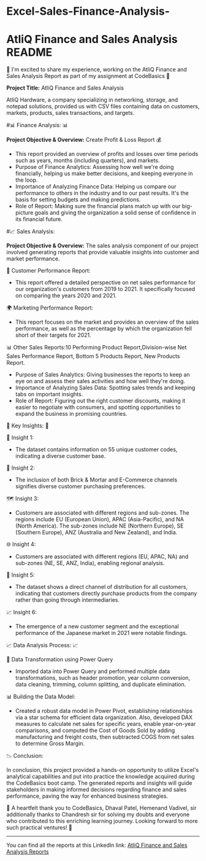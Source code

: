 # Excel-Sales-Finance-Analysis-
# AtliQ Finance and Sales Analysis README

🚀 I'm excited to share my experience, working on the AtliQ Finance and Sales Analysis Report as part of my assignment at CodeBasics 🚀



**Project Title:** AtliQ Finance and Sales Analysis

AtliQ Hardware, a company specializing in networking, storage, and notepad solutions, provided us with CSV files containing data on customers, markets, products, sales transactions, and targets.

#📊 Finance Analysis: 📊

**Project Objective & Overview:** Create Profit & Loss Report 💰
- This report provided an overview of profits and losses over time periods such as years, months (including quarters), and markets.
- Purpose of Finance Analytics: Assessing how well we're doing financially, helping us make better decisions, and keeping everyone in the loop.
- Importance of Analyzing Finance Data: Helping us compare our performance to others in the industry and to our past results. It's the basis for setting budgets and making predictions.
- Role of Report: Making sure the financial plans match up with our big-picture goals and giving the organization a solid sense of confidence in its financial future.

#📈 Sales Analysis:

**Project Objective & Overview:** The sales analysis component of our project involved generating reports that provide valuable insights into customer and market performance.

💼 Customer Performance Report:
- This report offered a detailed perspective on net sales performance for our organization's customers from 2019 to 2021. It specifically focused on comparing the years 2020 and 2021.

🌍 Marketing Performance Report:
- This report focuses on the market and provides an overview of the sales performance, as well as the percentage by which the organization fell short of their targets for 2021.

📊 Other Sales Reports:10 Performing Product Report,Division-wise Net Sales Performance Report, Bottom 5 Products Report, New Products Report.

- Purpose of Sales Analytics: Giving businesses the reports to keep an eye on and assess their sales activities and how well they're doing.
- Importance of Analyzing Sales Data: Spotting sales trends and keeping tabs on important insights.
- Role of Report: Figuring out the right customer discounts, making it easier to negotiate with consumers, and spotting opportunities to expand the business in promising countries.

🔑 Key Insights: 🔑

🧩 Insight 1:
- The dataset contains information on 55 unique customer codes, indicating a diverse customer base.

🏬 Insight 2:
- The inclusion of both Brick & Mortar and E-Commerce channels signifies diverse customer purchasing preferences.

🗺️ Insight 3:
- Customers are associated with different regions and sub-zones. The regions include EU (European Union), APAC (Asia-Pacific), and NA (North America). The sub-zones include NE (Northern Europe), SE (Southern Europe), ANZ (Australia and New Zealand), and India.

🌐 Insight 4:
- Customers are associated with different regions (EU, APAC, NA) and sub-zones (NE, SE, ANZ, India), enabling regional analysis.

🤝 Insight 5:
- The dataset shows a direct channel of distribution for all customers, indicating that customers directly purchase products from the company rather than going through intermediaries.

📈 Insight 6:
- The emergence of a new customer segment and the exceptional performance of the Japanese market in 2021 were notable findings.

📈 Data Analysis Process: 📈

🔀 Data Transformation using Power Query
- Imported data into Power Query and performed multiple data transformations, such as header promotion, year column conversion, data cleaning, trimming, column splitting, and duplicate elimination.

📊 Building the Data Model:
- Created a robust data model in Power Pivot, establishing relationships via a star schema for efficient data organization. Also, developed DAX measures to calculate net sales for specific years, enable year-on-year comparisons, and computed the Cost of Goods Sold by adding manufacturing and freight costs, then subtracted COGS from net sales to determine Gross Margin.

📉 Conclusion:

In conclusion, this project provided a hands-on opportunity to utilize Excel's analytical capabilities and put into practice the knowledge acquired during the CodeBasics boot camp. The generated reports and insights will guide stakeholders in making informed decisions regarding finance and sales performance, paving the way for enhanced business strategies.

🙌 A heartfelt thank you to CodeBasics, Dhaval Patel, Hemenand Vadivel, sir additionally thanks to Chandresh sir for solving my doubts and everyone who contributed to this enriching learning journey. Looking forward to more such practical ventures! 🙌

---

You can find all the reports at this LinkedIn link: [AtliQ Finance and Sales Analysis Reports](https://www.linkedin.com/feed/update/urn:li:activity:7118518857501175809/)

